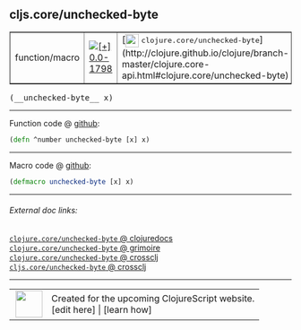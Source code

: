 ## cljs.core/unchecked-byte



 <table border="1">
<tr>
<td>function/macro</td>
<td><a href="https://github.com/cljsinfo/cljs-api-docs/tree/0.0-1798"><img valign="middle" alt="[+] 0.0-1798" title="Added in 0.0-1798" src="https://img.shields.io/badge/+-0.0--1798-lightgrey.svg"></a> </td>
<td>
[<img height="24px" valign="middle" src="http://i.imgur.com/1GjPKvB.png"> <samp>clojure.core/unchecked-byte</samp>](http://clojure.github.io/clojure/branch-master/clojure.core-api.html#clojure.core/unchecked-byte)
</td>
</tr>
</table>


 <samp>
(__unchecked-byte__ x)<br>
</samp>

---







Function code @ [github](https://github.com/clojure/clojurescript/blob/r2156/src/cljs/cljs/core.cljs#L1556):

```clj
(defn ^number unchecked-byte [x] x)
```

<!--
Repo - tag - source tree - lines:

 <pre>
clojurescript @ r2156
└── src
    └── cljs
        └── cljs
            └── <ins>[core.cljs:1556](https://github.com/clojure/clojurescript/blob/r2156/src/cljs/cljs/core.cljs#L1556)</ins>
</pre>

-->

---

Macro code @ [github](https://github.com/clojure/clojurescript/blob/r2156/src/clj/cljs/core.clj#L345):

```clj
(defmacro unchecked-byte [x] x)
```

<!--
Repo - tag - source tree - lines:

 <pre>
clojurescript @ r2156
└── src
    └── clj
        └── cljs
            └── <ins>[core.clj:345](https://github.com/clojure/clojurescript/blob/r2156/src/clj/cljs/core.clj#L345)</ins>
</pre>
-->

---


###### External doc links:

[`clojure.core/unchecked-byte` @ clojuredocs](http://clojuredocs.org/clojure.core/unchecked-byte)<br>
[`clojure.core/unchecked-byte` @ grimoire](http://conj.io/store/v1/org.clojure/clojure/1.7.0-beta3/clj/clojure.core/unchecked-byte/)<br>
[`clojure.core/unchecked-byte` @ crossclj](http://crossclj.info/fun/clojure.core/unchecked-byte.html)<br>
[`cljs.core/unchecked-byte` @ crossclj](http://crossclj.info/fun/cljs.core.cljs/unchecked-byte.html)<br>

---

 <table>
<tr><td>
<img valign="middle" align="right" width="48px" src="http://i.imgur.com/Hi20huC.png">
</td><td>
Created for the upcoming ClojureScript website.<br>
[edit here] | [learn how]
</td></tr></table>

[edit here]:https://github.com/cljsinfo/cljs-api-docs/blob/master/cljsdoc/cljs.core/unchecked-byte.cljsdoc
[learn how]:https://github.com/cljsinfo/cljs-api-docs/wiki/cljsdoc-files

<!--

This information was too distracting to show to readers, but I'll leave it
commented here since it is helpful to:

- pretty-print the data used to generate this document
- and show how to retrieve that data



The API data for this symbol:

```clj
{:return-type number,
 :ns "cljs.core",
 :name "unchecked-byte",
 :signature ["[x]"],
 :history [["+" "0.0-1798"]],
 :type "function/macro",
 :full-name-encode "cljs.core/unchecked-byte",
 :source {:code "(defn ^number unchecked-byte [x] x)",
          :title "Function code",
          :repo "clojurescript",
          :tag "r2156",
          :filename "src/cljs/cljs/core.cljs",
          :lines [1556]},
 :extra-sources [{:code "(defmacro unchecked-byte [x] x)",
                  :title "Macro code",
                  :repo "clojurescript",
                  :tag "r2156",
                  :filename "src/clj/cljs/core.clj",
                  :lines [345]}],
 :full-name "cljs.core/unchecked-byte",
 :clj-symbol "clojure.core/unchecked-byte"}

```

Retrieve the API data for this symbol:

```clj
;; from Clojure REPL
(require '[clojure.edn :as edn])
(-> (slurp "https://raw.githubusercontent.com/cljsinfo/cljs-api-docs/catalog/cljs-api.edn")
    (edn/read-string)
    (get-in [:symbols "cljs.core/unchecked-byte"]))
```

-->
